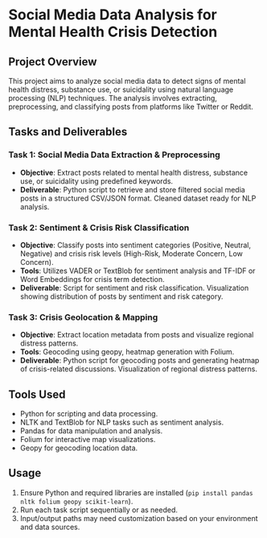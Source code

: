 # Social Media Data Analysis for Mental Health Crisis Detection

## Project Overview
This project aims to analyze social media data to detect signs of mental health distress, substance use, or suicidality using natural language processing (NLP) techniques. The analysis involves extracting, preprocessing, and classifying posts from platforms like Twitter or Reddit.

## Tasks and Deliverables

### Task 1: Social Media Data Extraction & Preprocessing
- **Objective**: Extract posts related to mental health distress, substance use, or suicidality using predefined keywords.
- **Deliverable**: Python script to retrieve and store filtered social media posts in a structured CSV/JSON format. Cleaned dataset ready for NLP analysis.

### Task 2: Sentiment & Crisis Risk Classification
- **Objective**: Classify posts into sentiment categories (Positive, Neutral, Negative) and crisis risk levels (High-Risk, Moderate Concern, Low Concern).
- **Tools**: Utilizes VADER or TextBlob for sentiment analysis and TF-IDF or Word Embeddings for crisis term detection.
- **Deliverable**: Script for sentiment and risk classification. Visualization showing distribution of posts by sentiment and risk category.

### Task 3: Crisis Geolocation & Mapping
- **Objective**: Extract location metadata from posts and visualize regional distress patterns.
- **Tools**: Geocoding using geopy, heatmap generation with Folium.
- **Deliverable**: Python script for geocoding posts and generating heatmap of crisis-related discussions. Visualization of regional distress patterns.

## Tools Used
- Python for scripting and data processing.
- NLTK and TextBlob for NLP tasks such as sentiment analysis.
- Pandas for data manipulation and analysis.
- Folium for interactive map visualizations.
- Geopy for geocoding location data.

## Usage
1. Ensure Python and required libraries are installed (`pip install pandas nltk folium geopy scikit-learn`).
2. Run each task script sequentially or as needed.
3. Input/output paths may need customization based on your environment and data sources.


